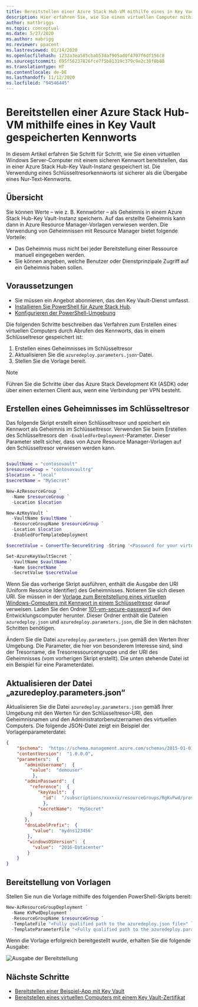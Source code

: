 ```yaml
---
title: Bereitstellen einer Azure Stack Hub-VM mithilfe eines in Key Vault gespeicherten Kennworts
description: Hier erfahren Sie, wie Sie einen virtuellen Computer mithilfe eines Kennworts bereitstellen, das in einer Azure Stack Hub-Key Vault-Instanz gespeichert ist.
author: mattbriggs
ms.topic: conceptual
ms.date: 5/27/2020
ms.author: mabrigg
ms.reviewer: ppacent
ms.lastreviewed: 01/14/2020
ms.openlocfilehash: 1232a3ea585cbab53daf905ad0f4707f6df156c8
ms.sourcegitcommit: 695f56237826fce7f5b81319c379c9e2c38f0b88
ms.translationtype: HT
ms.contentlocale: de-DE
ms.lasthandoff: 11/12/2020
ms.locfileid: "94546445"
---
```

# <a name="deploy-an-azure-stack-hub-vm-using-a-password-stored-in-key-vault"></a>Bereitstellen einer Azure Stack Hub-VM mithilfe eines in Key Vault gespeicherten Kennworts

In diesem Artikel erfahren Sie Schritt für Schritt, wie Sie einen virtuellen Windows Server-Computer mit einem sicheren Kennwort bereitstellen, das in einer Azure Stack Hub-Key Vault-Instanz gespeichert ist. Die Verwendung eines Schlüsseltresorkennworts ist sicherer als die Übergabe eines Nur-Text-Kennworts.

## <a name="overview"></a>Übersicht

Sie können Werte – wie z. B. Kennwörter – als Geheimnis in einem Azure Stack Hub-Key Vault-Instanz speichern. Auf das erstellte Geheimnis kann dann in Azure Resource Manager-Vorlagen verwiesen werden. Die Verwendung von Geheimnissen mit Resource Manager bietet folgende Vorteile:

* Das Geheimnis muss nicht bei jeder Bereitstellung einer Ressource manuell eingegeben werden.
* Sie können angeben, welche Benutzer oder Dienstprinzipale Zugriff auf ein Geheimnis haben sollen.

## <a name="prerequisites"></a>Voraussetzungen

* Sie müssen ein Angebot abonnieren, das den Key Vault-Dienst umfasst.
* [Installieren Sie PowerShell für Azure Stack Hub](../operator/powershell-install-az-module.md).
* [Konfigurieren der PowerShell-Umgebung](azure-stack-powershell-configure-user.md)

Die folgenden Schritte beschreiben das Verfahren zum Erstellen eines virtuellen Computers durch Abrufen des Kennworts, das in einem Schlüsseltresor gespeichert ist:

1. Erstellen eines Geheimnisses im Schlüsseltresor
2. Aktualisieren Sie die `azuredeploy.parameters.json`-Datei.
3. Stellen Sie die Vorlage bereit.

> [!NOTE]  
> Führen Sie die Schritte über das Azure Stack Development Kit (ASDK) oder über einen externen Client aus, wenn eine Verbindung per VPN besteht.

## <a name="create-a-key-vault-secret"></a>Erstellen eines Geheimnisses im Schlüsseltresor

Das folgende Skript erstellt einen Schlüsseltresor und speichert ein Kennwort als Geheimnis im Schlüsseltresor. Verwenden Sie beim Erstellen des Schlüsseltresors den `-EnabledForDeployment`-Parameter. Dieser Parameter stellt sicher, dass von Azure Resource Manager-Vorlagen auf den Schlüsseltresor verwiesen werden kann.

```powershell

$vaultName = "contosovault"
$resourceGroup = "contosovaultrg"
$location = "local"
$secretName = "MySecret"

New-AzResourceGroup `
  -Name $resourceGroup `
  -Location $location

New-AzKeyVault `
  -VaultName $vaultName `
  -ResourceGroupName $resourceGroup `
  -Location $location
  -EnabledForTemplateDeployment

$secretValue = ConvertTo-SecureString -String '<Password for your virtual machine>' -AsPlainText -Force

Set-AzureKeyVaultSecret `
  -VaultName $vaultName `
  -Name $secretName `
  -SecretValue $secretValue

```

Wenn Sie das vorherige Skript ausführen, enthält die Ausgabe den URI (Uniform Resource Identifier) des Geheimnisses. Notieren Sie sich diesen URI. Sie müssen in der [Vorlage zum Bereitstellung eines virtuellen Windows-Computers mit Kennwort in einem Schlüsseltresor](https://github.com/Azure/AzureStack-QuickStart-Templates/tree/master/101-vm-windows-create-passwordfromkv) darauf verweisen. Laden Sie den Ordner [101-vm-secure-password](https://github.com/Azure/AzureStack-QuickStart-Templates/tree/master/101-vm-windows-create-passwordfromkv) auf den Entwicklungscomputer herunter. Dieser Ordner enthält die Dateien `azuredeploy.json` und `azuredeploy.parameters.json`, die Sie in den nächsten Schritten benötigen.

Ändern Sie die Datei `azuredeploy.parameters.json` gemäß den Werten Ihrer Umgebung. Die Parameter, die hier von besonderem Interesse sind, sind der Tresorname, die Tresorressourcengruppe und der URI des Geheimnisses (vom vorherigen Skript erstellt). Die unten stehende Datei ist ein Beispiel für eine Parameterdatei.

## <a name="update-the-azuredeployparametersjson-file"></a>Aktualisieren der Datei „azuredeploy.parameters.json“

Aktualisieren Sie die Datei `azuredeploy.parameters.json` gemäß Ihrer Umgebung mit den Werten für den Schlüsseltresor-URI, den Geheimnisnamen und den Administratorbenutzernamen des virtuellen Computers. Die folgende JSON-Datei zeigt ein Beispiel der Vorlagenparameterdatei:

```json
{
    "$schema":  "https://schema.management.azure.com/schemas/2015-01-01/deploymentParameters.json#",
    "contentVersion":  "1.0.0.0",
    "parameters":  {
       "adminUsername":  {
         "value":  "demouser"
          },
       "adminPassword":  {
         "reference":  {
            "keyVault":  {
              "id":  "/subscriptions/xxxxxx/resourceGroups/RgKvPwd/providers/Microsoft.KeyVault/vaults/KvPwd"
              },
            "secretName":  "MySecret"
         }
       },
       "dnsLabelPrefix":  {
          "value":  "mydns123456"
        },
        "windowsOSVersion":  {
          "value":  "2016-Datacenter"
        }
    }
}

```

## <a name="template-deployment"></a>Bereitstellung von Vorlagen

Stellen Sie nun die Vorlage mithilfe des folgenden PowerShell-Skripts bereit:

```powershell  
New-AzResourceGroupDeployment `
  -Name KVPwdDeployment `
  -ResourceGroupName $resourceGroup `
  -TemplateFile "<Fully qualified path to the azuredeploy.json file>" `
  -TemplateParameterFile "<Fully qualified path to the azuredeploy.parameters.json file>"
```

Wenn die Vorlage erfolgreich bereitgestellt wurde, erhalten Sie die folgende Ausgabe:

![Ausgabe der Bereitstellung](media/azure-stack-key-vault-deploy-vm-with-secret/deployment-output.png)

## <a name="next-steps"></a>Nächste Schritte

* [Bereitstellen einer Beispiel-App mit Key Vault](azure-stack-key-vault-sample-app.md)
* [Bereitstellen eines virtuellen Computers mit einem Key Vault-Zertifikat](azure-stack-key-vault-push-secret-into-vm.md)
